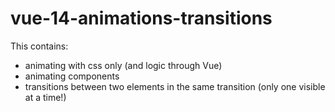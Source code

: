 # vue-14-animations-transitions

This contains:

- animating with css only (and logic through Vue)
- animating components
- transitions between two elements in the same transition (only one visible at a time!)